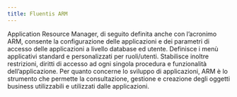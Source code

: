 ```yaml
---
title: Fluentis ARM
---
```


Application Resource Manager, di seguito definita anche con l’acronimo ARM, consente la configurazione delle applicazioni e dei parametri di accesso delle applicazioni a livello database ed utente. Definisce i menù applicativi standard e personalizzati per ruoli/utenti. Stabilisce inoltre restrizioni, diritti di accesso ad ogni singola procedura e funzionalità dell’applicazione. Per quanto concerne lo sviluppo di applicazioni, ARM è lo strumento che permette la consultazione, gestione e creazione degli oggetti business utilizzabili e utilizzati dalle applicazioni.

